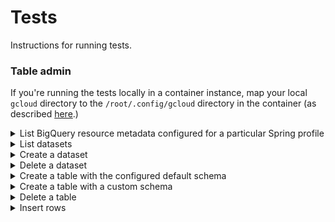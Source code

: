 # Tests

Instructions for running tests.


### Table admin

If you're running the tests locally in a container instance, map your local `gcloud` directory to the `/root/.config/gcloud` directory in the container (as described <a href="https://github.com/squidmin/bigquery-labs#run-the-application">here</a>.)

<details>
<summary>List BigQuery resource metadata configured for a particular Spring profile</summary>

```shell
./mvnw \
  -Dtest=BigQueryAdminClientIntegrationTest#echoDefaultBigQueryResourceMetadata \
  test -P PROFILE_NAME \
  -DGCP_SA_KEY_PATH=GCP_SA_KEY_PATH \
  -DGCP_ADC_ACCESS_TOKEN=GCP_ADC_ACCESS_TOKEN \
  -DGCP_SA_ACCESS_TOKEN=GCP_SA_ACCESS_TOKEN \
  -DGCP_DEFAULT_USER_PROJECT_ID=GCP_DEFAULT_USER_PROJECT_ID \
  -DGCP_DEFAULT_USER_DATASET="test_dataset_integration"
```

**Replace the following**:
- `PROFILE_NAME`: the name of the profile to activate for the method execution.
- `GCP_SA_KEY_PATH`: path to a GCP service account key for an impersonated service account.
- `GCP_ADC_ACCESS_TOKEN`: application default user's GCP access token.
- `GCP_SA_ACCESS_TOKEN`: access token for an impersonated GCP service account.
- `GCP_DEFAULT_USER_PROJECT_ID`: application default user's GCP project ID.
- `GCP_DEFAULT_USER_DATASET`: application default user's dataset.

Example:

```shell
./mvnw \
  -Dtest=BigQueryAdminClientIntegrationTest#echoDefaultBigQueryResourceMetadata \
  test -P integration \
  -DGCP_SA_KEY_PATH=$GCP_SA_KEY_PATH \
  -DGCP_ADC_ACCESS_TOKEN=$GCP_ADC_ACCESS_TOKEN \
  -DGCP_SA_ACCESS_TOKEN=$GCP_SA_ACCESS_TOKEN \
  -DGCP_DEFAULT_USER_PROJECT_ID=$GCP_DEFAULT_USER_PROJECT_ID \
  -DGCP_DEFAULT_USER_DATASET="test_dataset_integration"
```

The `-DargLine` parameter can also indicate the application profile to activate.

```shell
./mvnw \
  -DargLine="-Dspring.profiles.active=PROFILE_NAME" \
  -Dtest=BigQueryAdminClientIntegrationTest#echoDefaultBigQueryResourceMetadata \
  test \
  -DGCP_SA_KEY_PATH=GCP_SA_KEY_PATH \
  -DGCP_ADC_ACCESS_TOKEN=GCP_ADC_ACCESS_TOKEN \
  -DGCP_SA_ACCESS_TOKEN=GCP_SA_ACCESS_TOKEN \
  -DGCP_DEFAULT_USER_PROJECT_ID=GCP_DEFAULT_USER_PROJECT_ID \
  -DGCP_DEFAULT_USER_DATASET="test_dataset_integration"
```

Example:

```shell
./mvnw \
  -DargLine="-Dspring.profiles.active=integration" \
  -Dtest=BigQueryAdminClientIntegrationTest#echoDefaultBigQueryResourceMetadata \
  test \
  -DGCP_SA_KEY_PATH=$GCP_SA_KEY_PATH \
  -DGCP_ADC_ACCESS_TOKEN=$GCP_ADC_ACCESS_TOKEN \
  -DGCP_SA_ACCESS_TOKEN=$GCP_SA_ACCESS_TOKEN \
  -DGCP_DEFAULT_USER_PROJECT_ID=$GCP_DEFAULT_USER_PROJECT_ID \
  -DGCP_DEFAULT_USER_DATASET="test_dataset_integration"
```

</details>


<details>
<summary>List datasets</summary>

```shell
./mvnw \
  -Dtest=BigQueryAdminClientIntegrationTest#listDatasets \
  test -P integration \
  -DGCP_SA_KEY_PATH=$GCP_SA_KEY_PATH \
  -DGCP_ADC_ACCESS_TOKEN=$GCP_ADC_ACCESS_TOKEN \
  -DGCP_SA_ACCESS_TOKEN=$GCP_SA_ACCESS_TOKEN \
  -DGCP_DEFAULT_USER_PROJECT_ID=$GCP_DEFAULT_USER_PROJECT_ID \
  -DGCP_DEFAULT_USER_DATASET="test_dataset_integration"
```

</details>


<details>
<summary>Create a dataset</summary>

```shell
./mvnw \
  -Dtest=BigQueryAdminClientIntegrationTest#createDataset \
  test -P integration \
  -DGCP_SA_KEY_PATH=$GCP_SA_KEY_PATH \
  -DGCP_ADC_ACCESS_TOKEN=$GCP_ADC_ACCESS_TOKEN \
  -DGCP_SA_ACCESS_TOKEN=$GCP_SA_ACCESS_TOKEN \
  -DGCP_DEFAULT_USER_PROJECT_ID=$GCP_DEFAULT_USER_PROJECT_ID \
  -DGCP_DEFAULT_USER_DATASET="test_dataset_integration"
```

</details>


<details>
<summary>Delete a dataset</summary>

```shell
./mvnw \
  -Dtest=BigQueryAdminClientIntegrationTest#deleteDataset \
  test -P integration \
  -DGCP_SA_KEY_PATH=$GCP_SA_KEY_PATH \
  -DGCP_ADC_ACCESS_TOKEN=$GCP_ADC_ACCESS_TOKEN \
  -DGCP_SA_ACCESS_TOKEN=$GCP_SA_ACCESS_TOKEN \
  -DGCP_DEFAULT_USER_PROJECT_ID=$GCP_DEFAULT_USER_PROJECT_ID \
  -DGCP_DEFAULT_USER_DATASET="test_dataset_integration"
```

</details>


<details>
<summary>Create a table with the configured default schema</summary>

```shell
./mvnw \
  -Dtest=BigQueryAdminClientIntegrationTest#createTableWithDefaultSchema \
  test -P integration \
  -DGCP_SA_KEY_PATH=$GCP_SA_KEY_PATH \
  -DGCP_ADC_ACCESS_TOKEN=$GCP_ADC_ACCESS_TOKEN \
  -DGCP_SA_ACCESS_TOKEN=$GCP_SA_ACCESS_TOKEN \
  -DGCP_DEFAULT_USER_PROJECT_ID=$GCP_DEFAULT_USER_PROJECT_ID \
  -DGCP_DEFAULT_USER_DATASET="test_dataset_integration" \
  -DGCP_DEFAULT_USER_TABLE="test_table_integration_default"
```

</details>


<details>
<summary>Create a table with a custom schema</summary>

```shell
./mvnw \
  -Dtest=BigQueryAdminClientIntegrationTest#createTableWithCustomSchema \
  test -P PROFILE_NAME \
  -DGCP_SA_KEY_PATH=$GCP_SA_KEY_PATH \
  -DGCP_ADC_ACCESS_TOKEN=$GCP_ADC_ACCESS_TOKEN \
  -DGCP_SA_ACCESS_TOKEN=$GCP_SA_ACCESS_TOKEN \
  -DGCP_DEFAULT_USER_PROJECT_ID=$GCP_DEFAULT_USER_PROJECT_ID \
  -DGCP_DEFAULT_USER_DATASET="test_dataset_integration" \
  -Dschema="name_1:datatype_1,name_2:datatype_2,[...],name_n:datatype_n"
```

Example:

```shell
./mvnw \
  -Dtest=BigQueryAdminClientIntegrationTest#createTableWithCustomSchema \
  test -P integration \
  -DGCP_SA_KEY_PATH=$GCP_SA_KEY_PATH \
  -DGCP_ADC_ACCESS_TOKEN=$GCP_ADC_ACCESS_TOKEN \
  -DGCP_SA_ACCESS_TOKEN=$GCP_SA_ACCESS_TOKEN \
  -DGCP_DEFAULT_USER_PROJECT_ID=$GCP_DEFAULT_USER_PROJECT_ID \
  -DGCP_DEFAULT_USER_DATASET="test_dataset_integration" \
  -DGCP_DEFAULT_USER_TABLE="test_table_integration_custom" \
  -DSCHEMA="id:STRING,client_name:STRING,active:BOOL,creation_timestamp:DATETIME,last_update_timestamp:DATETIME"
```

</details>


<details>
<summary>Delete a table</summary>

```shell
./mvnw \
  -Dtest=BigQueryAdminClientIntegrationTest#deleteTable \
  test -P integration \
  -DGCP_SA_KEY_PATH=$GCP_SA_KEY_PATH \
  -DGCP_ADC_ACCESS_TOKEN=$GCP_ADC_ACCESS_TOKEN \
  -DGCP_SA_ACCESS_TOKEN=$GCP_SA_ACCESS_TOKEN \
  -DGCP_DEFAULT_USER_PROJECT_ID=$GCP_DEFAULT_USER_PROJECT_ID \
  -DGCP_DEFAULT_USER_DATASET="test_dataset_integration" \
  -DGCP_DEFAULT_USER_TABLE="test_table_integration_custom"
```

</details>


<details>
<summary>Insert rows</summary>

```shell
./mvnw \
  -Dtest=BigQueryAdminClientIntegrationTest#insert \
  test -P integration \
  -DGCP_SA_KEY_PATH=$GCP_SA_KEY_PATH \
  -DGCP_ADC_ACCESS_TOKEN=$GCP_ADC_ACCESS_TOKEN \
  -DGCP_SA_ACCESS_TOKEN=$GCP_SA_ACCESS_TOKEN \
  -DGCP_DEFAULT_USER_PROJECT_ID=$GCP_DEFAULT_USER_PROJECT_ID \
  -DGCP_DEFAULT_USER_DATASET="test_dataset_integration" \
  -DGCP_DEFAULT_USER_TABLE="test_table_integration_custom"
```

</details>

